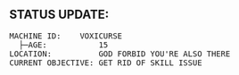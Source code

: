 <h2>STATUS UPDATE:</h2>
<pre>
MACHINE ID:    VOXICURSE
  ├─AGE:           15
LOCATION:          GOD FORBID YOU'RE ALSO THERE
CURRENT OBJECTIVE: GET RID OF SKILL ISSUE
</pre>
